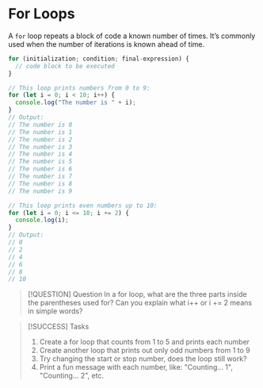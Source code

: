 # For Loops

A `for` loop repeats a block of code a known number of times. It’s commonly used when the number of iterations is known ahead of time.

```js
for (initialization; condition; final-expression) {
  // code block to be executed
}

// This loop prints numbers from 0 to 9:
for (let i = 0; i < 10; i++) {
  console.log("The number is " + i);
}
// Output:
// The number is 0
// The number is 1
// The number is 2
// The number is 3
// The number is 4
// The number is 5
// The number is 6
// The number is 7
// The number is 8
// The number is 9

// This loop prints even numbers up to 10:
for (let i = 0; i <= 10; i += 2) {
  console.log(i);
}
// Output:
// 0
// 2
// 4
// 6
// 8
// 10
```
> [!QUESTION] Question
> In a for loop, what are the three parts inside the parentheses used for?
> Can you explain what i++ or i += 2 means in simple words?

> [!SUCCESS] Tasks
> 1. Create a for loop that counts from 1 to 5 and prints each number
> 2. Create another loop that prints out only odd numbers from 1 to 9
> 3. Try changing the start or stop number, does the loop still work?
> 4. Print a fun message with each number, like: "Counting... 1", "Counting... 2", etc.